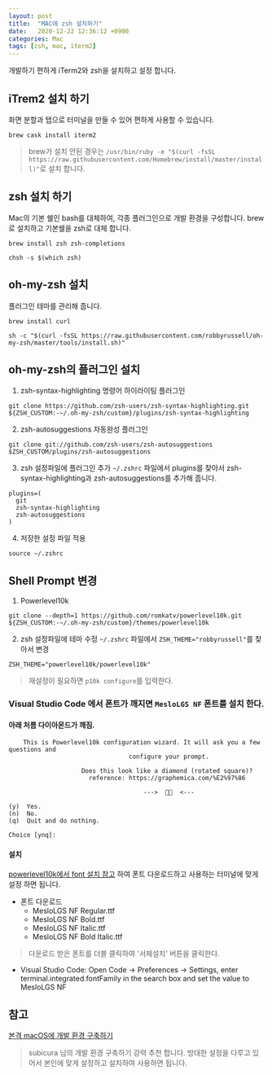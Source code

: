 ```yaml
---
layout: post
title:  "MAC에 zsh 설치하기"
date:   2020-12-22 12:36:12 +0900
categories: Mac
tags: [zsh, mac, iterm2]
---
```


개발하기 편하게 iTerm2와 zsh을 설치하고 설정 합니다.

## iTrem2 설치 하기
화면 분할과 탭으로 터미널을 만들 수 있어 편하게 사용할 수 있습니다.
```
brew cask install iterm2
```
> brew가 설치 안된 경우는 `/usr/bin/ruby -e "$(curl -fsSL https://raw.githubusercontent.com/Homebrew/install/master/install)"`로 설치 합니다.

## zsh 설치 하기
Mac의 기본 쉘인 bash를 대체하여, 각종 플러그인으로 개발 환경을 구성합니다.
brew로 설치하고 기본쉘을 zsh로 대체 합니다.
```
brew install zsh zsh-completions

chsh -s $(which zsh)
```

## oh-my-zsh 설치
플러그인 테마를 관리해 줍니다.

```
brew install curl

sh -c "$(curl -fsSL https://raw.githubusercontent.com/robbyrussell/oh-my-zsh/master/tools/install.sh)"
```

## oh-my-zsh의 플러그인 설치

1. zsh-syntax-highlighting
명령어 하이라이팅 플러그인
```
git clone https://github.com/zsh-users/zsh-syntax-highlighting.git ${ZSH_CUSTOM:-~/.oh-my-zsh/custom}/plugins/zsh-syntax-highlighting
```

2. zsh-autosuggestions
자동완성 플러그인
```
git clone git://github.com/zsh-users/zsh-autosuggestions $ZSH_CUSTOM/plugins/zsh-autosuggestions
```

3. zsh 설정파일에 플러그인 추가
`~/.zshrc` 파일에서 plugins를 찾아서 zsh-syntax-highlighting과 zsh-autosuggestions를 추가해 줍니다.
```
plugins=(
  git
  zsh-syntax-highlighting
  zsh-autosuggestions
)
```

4. 저장한 설정 파일 적용
```
source ~/.zshrc
```

## Shell Prompt 변경

1. Powerlevel10k
```
git clone --depth=1 https://github.com/romkatv/powerlevel10k.git ${ZSH_CUSTOM:-~/.oh-my-zsh/custom}/themes/powerlevel10k
```

2. zsh 설정파일에 테마 수정
`~/.zshrc` 파일에서 `ZSH_THEME="robbyrussell"`를 찾아서 변경
```
ZSH_THEME="powerlevel10k/powerlevel10k"
```

> 재설정이 필요하면 `p10k configure`를 입력한다.

### Visual Studio Code 에서 폰트가 깨지면 `MesloLGS NF` 폰트를 설치 한다.

#### 아래 처름 다이아몬드가 깨짐.
```
    This is Powerlevel10k configuration wizard. It will ask you a few questions and
                                 configure your prompt.

                    Does this look like a diamond (rotated square)?
                      reference: https://graphemica.com/%E2%97%86

                                     --->    <---

(y)  Yes.
(n)  No.
(q)  Quit and do nothing.

Choice [ynq]: 
```

#### 설치

[powerlevel10k에서 font 설치 참고](https://github.com/romkatv/powerlevel10k/#meslo-nerd-font-patched-for-powerlevel10k) 하여 폰트 다운로드하고 사용하는 터미널에 맞게 설정 하면 됩니다.

* 폰트 다운로드
  - MesloLGS NF Regular.ttf
  - MesloLGS NF Bold.ttf
  - MesloLGS NF Italic.ttf
  - MesloLGS NF Bold Italic.ttf

> 다운로드 받은 폰트를 더블 클릭하여 '서체설치' 버튼을 클릭한다.

* Visual Studio Code: Open Code → Preferences → Settings, enter terminal.integrated.fontFamily in the search box and set the value to MesloLGS NF






## 참고
[본격 macOS에 개발 환경 구축하기](https://subicura.com/2017/11/22/mac-os-development-environment-setup.html)
> subicura 님의 개발 환경 구축하기 강력 추천 합니다. 방대한 설정을 다루고 있어서 본인에 맞게 설정하고 설치하여 사용하면 됩니다. 